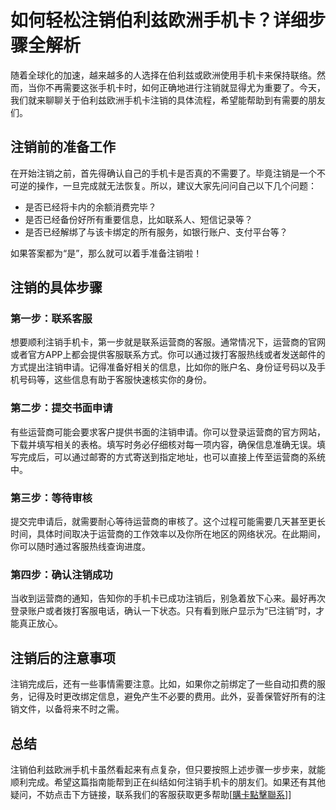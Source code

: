 # 如何轻松注销伯利兹欧洲手机卡？详细步骤全解析

随着全球化的加速，越来越多的人选择在伯利兹或欧洲使用手机卡来保持联络。然而，当你不再需要这张手机卡时，如何正确地进行注销就显得尤为重要了。今天，我们就来聊聊关于伯利兹欧洲手机卡注销的具体流程，希望能帮助到有需要的朋友们。

## 注销前的准备工作

在开始注销之前，首先得确认自己的手机卡是否真的不需要了。毕竟注销是一个不可逆的操作，一旦完成就无法恢复。所以，建议大家先问问自己以下几个问题：

- 是否已经将卡内的余额消费完毕？
- 是否已经备份好所有重要信息，比如联系人、短信记录等？
- 是否已经解绑了与该卡绑定的所有服务，如银行账户、支付平台等？

如果答案都为“是”，那么就可以着手准备注销啦！

## 注销的具体步骤

### 第一步：联系客服

想要顺利注销手机卡，第一步就是联系运营商的客服。通常情况下，运营商的官网或者官方APP上都会提供客服联系方式。你可以通过拨打客服热线或者发送邮件的方式提出注销申请。记得准备好相关的信息，比如你的账户名、身份证号码以及手机号码等，这些信息有助于客服快速核实你的身份。

### 第二步：提交书面申请

有些运营商可能会要求客户提供书面的注销申请。你可以登录运营商的官方网站，下载并填写相关的表格。填写时务必仔细核对每一项内容，确保信息准确无误。填写完成后，可以通过邮寄的方式寄送到指定地址，也可以直接上传至运营商的系统中。

### 第三步：等待审核

提交完申请后，就需要耐心等待运营商的审核了。这个过程可能需要几天甚至更长时间，具体时间取决于运营商的工作效率以及你所在地区的网络状况。在此期间，你可以随时通过客服热线查询进度。

### 第四步：确认注销成功

当收到运营商的通知，告知你的手机卡已成功注销后，别急着放下心来。最好再次登录账户或者拨打客服电话，确认一下状态。只有看到账户显示为“已注销”时，才能真正放心。

## 注销后的注意事项

注销完成后，还有一些事情需要注意。比如，如果你之前绑定了一些自动扣费的服务，记得及时更改绑定信息，避免产生不必要的费用。此外，妥善保管好所有的注销文件，以备将来不时之需。

## 总结

注销伯利兹欧洲手机卡虽然看起来有点复杂，但只要按照上述步骤一步步来，就能顺利完成。希望这篇指南能帮到正在纠结如何注销手机卡的朋友们。如果还有其他疑问，不妨点击下方链接，联系我们的客服获取更多帮助[[購卡點擊聯系](https://t.me/s/esim1088)]]